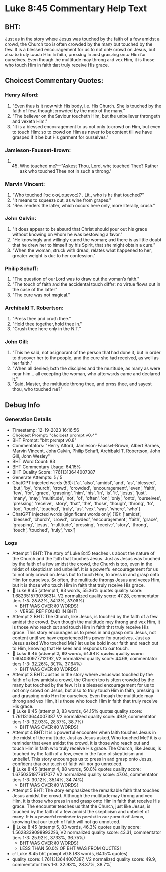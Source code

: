 # Luke 8:45 Commentary Help Text

## BHT:
Just as in the story where Jesus was touched by the faith of a few amidst a crowd, the Church too is often crowded by the many but touched by the few. It is a blessed encouragement for us to not only crowd on Jesus, but also to truly touch Him in faith, pressing in and grasping onto Him for ourselves. Even though the multitude may throng and vex Him, it is those who touch Him in faith that truly receive His grace.

## Choicest Commentary Quotes:
### Henry Alford:
1. "Even thus is it now with His body, i.e. His Church. She is touched by the faith of few, thought crowded by the mob of the many."
2. "The believer on the Saviour toucheth Him, but the unbeliever throngeth and vexeth Him."
3. "It is a blessed encouragement to us not only to crowd on Him, but even to touch Him: so to crowd on Him as never to be content till we have grasped if it be but His garment for ourselves."

### Jamieson-Fausset-Brown:
1. 45. Who touched me?—"Askest
	Thou, Lord, who touched Thee? Rather ask who touched Thee not
	in such a throng."


### Marvin Vincent:
1. "Who touched [τις ο αψαμενος]? . Lit., who is he that touched?" 
2. "It means to squeeze out, as wine from grapes."
3. "Rev. renders the latter, which occurs here only, more literally, crush."

### John Calvin:
1. "It does appear to be absurd that Christ should pour out his grace without knowing on whom he was bestowing a favor."
2. "He knowingly and willingly cured the woman; and there is as little doubt that he drew her to himself by his Spirit, that she might obtain a cure."
3. "When the woman, struck with dread, relates what happened to her, greater weight is due to her confession."

### Philip Schaff:
1. "The question of our Lord was to draw out the woman’s faith."
2. "The touch of faith and the accidental touch differ: no virtue flows out in the case of the latter."
3. "The cure was not magical."

### Archibald T. Robertson:
1. "Press thee and crush thee."
2. "Hold thee together, hold thee in."
3. "Crush thee here only in the N.T."

### John Gill:
1. "This he said, not as ignorant of the person that had done it, but in order to discover her to the people, and the cure she had received, as well as her faith."
2. "When all denied; both the disciples and the multitude, as many as were near him... all excepting the woman, who afterwards came and declared it."
3. "Said, Master, the multitude throng thee, and press thee, and sayest thou, who touched me?"


## Debug Info
### Generation Details
- Timestamp: 12-19-2023 16:16:56
- Choicest Prompt: "choicest prompt v0.4"
- BHT Prompt: "bht prompt v0.8"
- Commentators: "Henry Alford, Jamieson-Fausset-Brown, Albert Barnes, Marvin Vincent, John Calvin, Philip Schaff, Archibald T. Robertson, John Gill, John Wesley"
- BHT Word Count: 83
- BHT Commentary Usage: 64.15%
- BHT Quality Score: 1.7611313644007387
- Generate Attempts: 5 / 5
- ChatGPT injected words (53):
	['a', 'also', 'amidst', 'and', 'as', 'blessed', 'but', 'by', 'church', 'crowd', 'crowded', 'encouragement', 'even', 'faith', 'few', 'for', 'grace', 'grasping', 'him', 'his', 'in', 'is', 'it', 'jesus', 'just', 'many', 'may', 'multitude', 'not', 'of', 'often', 'on', 'only', 'onto', 'ourselves', 'pressing', 'receive', 'story', 'that', 'the', 'those', 'though', 'throng', 'to', 'too', 'touch', 'touched', 'truly', 'us', 'vex', 'was', 'where', 'who']
- ChatGPT injected words (significant words only) (19):
	['amidst', 'blessed', 'church', 'crowd', 'crowded', 'encouragement', 'faith', 'grace', 'grasping', 'jesus', 'multitude', 'pressing', 'receive', 'story', 'throng', 'touch', 'touched', 'truly', 'vex']

### Logs
- Attempt 1 BHT: The story of Luke 8:45 teaches us about the nature of the Church and the faith that touches Jesus. Just as Jesus was touched by the faith of a few amidst the crowd, the Church is too, even in the midst of skepticism and unbelief. It is a powerful encouragement for us to not only crowd on Jesus but to touch Him, to press in and grasp onto Him for ourselves. So often, the multitude throngs Jesus and vexes Him, but it is those who touch Him in faith that truly receive His grace.
- 🔄 Luke 8:45 (attempt 1, 93 words, 55.36% quotes quality score: 1.6823515730736314, V2 normalized quality score: 47.28, commentator tiers 1-3: 28.82%, 34.13%, 37.05%) 
	- BHT WAS OVER 80 WORDS! 
	- VERSE_REF FOUND IN BHT!
- Attempt 2 BHT: The Church, like Jesus, is touched by the faith of a few amidst the crowd. Even though the multitude may throng and vex Him, it is those who reach out and touch Him in faith that truly receive His grace. This story encourages us to press in and grasp onto Jesus, not content until we have experienced His power for ourselves. Just as Jesus asked Who touched Me? let us be bold in our faith and reach out to Him, knowing that He sees and responds to our touch.
- 🔄 Luke 8:45 (attempt 2, 89 words, 54.84% quotes quality score: 1.604030977712192, V2 normalized quality score: 44.68, commentator tiers 1-3: 32.26%, 30.1%, 37.64%) 
	- BHT WAS OVER 80 WORDS!
- Attempt 3 BHT: Just as in the story where Jesus was touched by the faith of a few amidst a crowd, the Church too is often crowded by the many but touched by the few. It is a blessed encouragement for us to not only crowd on Jesus, but also to truly touch Him in faith, pressing in and grasping onto Him for ourselves. Even though the multitude may throng and vex Him, it is those who touch Him in faith that truly receive His grace.
- 🔄 Luke 8:45 (attempt 3, 83 words, 64.15% quotes quality score: 1.7611313644007387, V2 normalized quality score: 49.9, commentator tiers 1-3: 32.93%, 28.37%, 38.7%) 
	- BHT WAS OVER 80 WORDS!
- Attempt 4 BHT: It is a powerful encounter when faith touches Jesus in the midst of the multitude. Just as Jesus asked, Who touched Me? it is a reminder that even amidst the crowd, it is those who reach out and touch Him in faith who truly receive His grace. The Church, like Jesus, is touched by the faith of a few, even in the face of skepticism and unbelief. This story encourages us to press in and grasp onto Jesus, confident that our touch of faith will not go unnoticed.
- 🔄 Luke 8:45 (attempt 4, 88 words, 50.0% quotes quality score: 1.6750351977617077, V2 normalized quality score: 47.04, commentator tiers 1-3: 30.12%, 35.14%, 34.74%) 
	- BHT WAS OVER 80 WORDS!
- Attempt 5 BHT: The story emphasizes the remarkable faith that touches Jesus amidst the crowd. Although the multitude may throng and vex Him, it is those who press in and grasp onto Him in faith that receive His grace. The encounter teaches us that the Church, just like Jesus, is touched by the faith of a few amidst the skepticism and unbelief of many. It is a powerful reminder to persist in our pursuit of Jesus, knowing that our touch of faith will not go unnoticed.
- 🔄 Luke 8:45 (attempt 5, 83 words, 46.3% quotes quality score: 1.5628339098993296, V2 normalized quality score: 43.31, commentator tiers 1-3: 25.92%, 37.33%, 36.75%) 
	- BHT WAS OVER 80 WORDS! 
	- LESS THAN 50.0% OF BHT WAS FROM QUOTES!
- ✅ Luke 8:45 bht prompt v0.8 (83 words, 64.15% quotes)
- quality score: 1.7611313644007387, V2 normalized quality score: 49.9, commentator tiers 1-3: 32.93%, 28.37%, 38.7%)